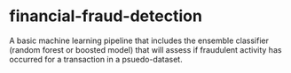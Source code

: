 # financial-fraud-detection
A basic machine learning pipeline that includes the ensemble classifier (random forest or boosted model) that will assess if fraudulent activity has occurred for a transaction in a psuedo-dataset. 
